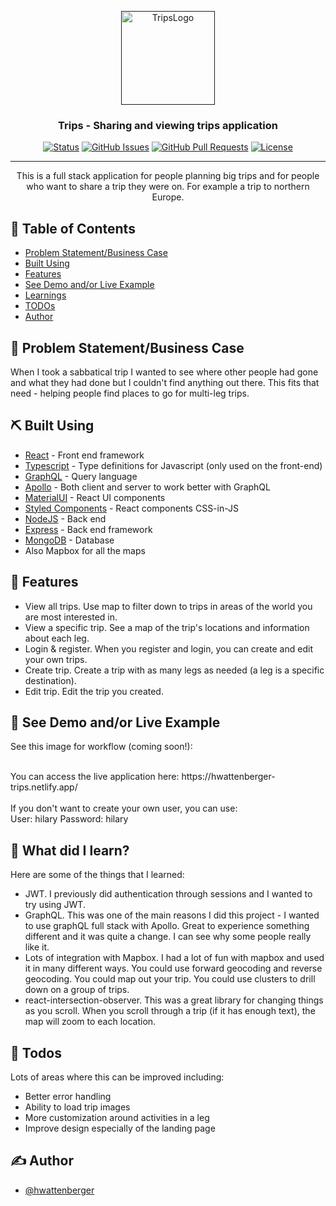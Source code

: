 <p align="center">
  <a href="" rel="noopener">
 <img width=150px height=150px src="https://hilary-wattenberger.netlify.app/images/travel.ico" alt="TripsLogo"></a>
</p>

<h3 align="center">Trips - Sharing and viewing trips application</h3>

<div align="center">

  [![Status](https://img.shields.io/badge/status-active-success.svg)]() 
  [![GitHub Issues](https://img.shields.io/github/issues/hwattenberger/trips.svg)](https://github.com/hwattenberger/trips/issues)
  [![GitHub Pull Requests](https://img.shields.io/github/issues-pr/hwattenberger/trips.svg)](https://github.com/hwattenberger/trips/pulls)
  [![License](https://img.shields.io/badge/license-MIT-blue.svg)](/LICENSE)

</div>

---

<p align="center"> This is a full stack application for people planning big trips and for people who want to share a trip they were on.  For example a trip to northern Europe.
    <br> 
</p>

## 📝 Table of Contents
- [Problem Statement/Business Case](#businesscase)
- [Built Using](#built_using)
- [Features](#about)
- [See Demo and/or Live Example](#example)
- [Learnings](#learnings)
- [TODOs](#todos)
- [Author](#authors)

## 🧐 Problem Statement/Business Case <a name = "businesscase"></a>
When I took a sabbatical trip I wanted to see where other people had gone and what they had done but I couldn't find anything out there.  This fits that need - helping people find places to go for multi-leg trips.

## ⛏️ Built Using <a name = "built_using"></a>
- [React](https://reactjs.org/) - Front end framework
- [Typescript](https://www.typescriptlang.org/) - Type definitions for Javascript (only used on the front-end)
- [GraphQL](https://graphql.org/) - Query language
- [Apollo](https://www.apollographql.com/) - Both client and server to work better with GraphQL
- [MaterialUI](https://v4.mui.com/) - React UI components
- [Styled Components](https://styled-components.com/) - React components CSS-in-JS
- [NodeJS](https://nodejs.org/en/) - Back end
- [Express](https://expressjs.com/) - Back end framework 
- [MongoDB](https://www.mongodb.com/) - Database
- Also Mapbox for all the maps

## 🧐 Features <a name = "about"></a>
- View all trips.  Use map to filter down to trips in areas of the world you are most interested in.
- View a specific trip.  See a map of the trip's locations and information about each leg.
- Login & register.  When you register and login, you can create and edit your own trips.
- Create trip.  Create a trip with as many legs as needed (a leg is a specific destination).
- Edit trip.  Edit the trip you created.

## 🏁 See Demo and/or Live Example <a name = "example"></a>
See this image for workflow (coming soon!):
<!-- <img width=800px src="https://hilary-wattenberger.netlify.app/images/SpotifyProject2.gif" alt="Sample workflow"> -->
<br>
You can access the live application here: https://hwattenberger-trips.netlify.app/ <br><br>
If you don't want to create your own user, you can use: <br>
User: hilary Password: hilary

## 🎈 What did I learn? <a name="learnings"></a>
Here are some of the things that I learned:
- JWT. I previously did authentication through sessions and I wanted to try using JWT.
- GraphQL. This was one of the main reasons I did this project - I wanted to use graphQL full stack with Apollo. Great to experience something different and it was quite a change. I can see why some people really like it.
- Lots of integration with Mapbox. I had a lot of fun with mapbox and used it in many different ways. You could use forward geocoding and reverse geocoding. You could map out your trip. You could use clusters to drill down on a group of trips.
- react-intersection-observer. This was a great library for changing things as you scroll. When you scroll through a trip (if it has enough text), the map will zoom to each location.

## 🎈 Todos <a name="todos"></a>
Lots of areas where this can be improved including:
- Better error handling
- Ability to load trip images
- More customization around activities in a leg
- Improve design especially of the landing page

## ✍️ Author <a name = "authors"></a>
- [@hwattenberger](https://github.com/hwattenberger)

